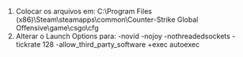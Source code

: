 1. Colocar os arquivos em: C:\Program Files (x86)\Steam\steamapps\common\Counter-Strike Global Offensive\game\csgo\cfg
2. Alterar o Launch Options para: -novid -nojoy -nothreadedsockets -tickrate 128 -allow_third_party_software +exec autoexec
